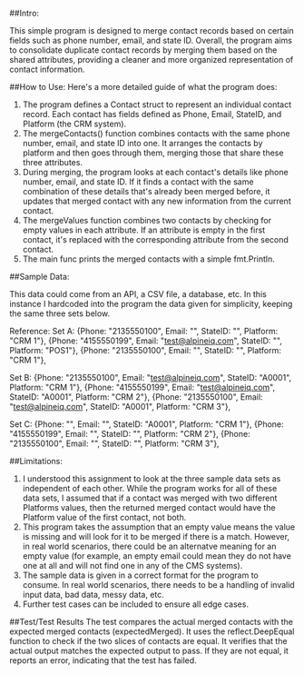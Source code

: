##Intro:

This simple program is designed to merge contact records based on certain fields such as phone number, email, and state ID. Overall, the program aims to consolidate duplicate contact records by merging them based on the shared attributes, providing a cleaner and more organized representation of contact information.


##How to Use:
Here's a more detailed guide of what the program does:
1. The program defines a Contact struct to represent an individual contact record. Each contact has fields defined as Phone, Email, StateID, and Platform (the CRM system).
2. The mergeContacts() function combines contacts with the same phone number, email, and state ID into one. It arranges the contacts by platform and then goes through them, merging those that share these three attributes.
3. During merging, the program looks at each contact's details like phone number, email, and state ID. If it finds a contact with the same combination of these details that's already been merged before, it updates that merged contact with any new information from the current contact.
4. The mergeValues function combines two contacts by checking for empty values in each attribute. If an attribute is empty in the first contact, it's replaced with the corresponding attribute from the second contact.
5. The main func prints the merged contacts with a simple fmt.Println.


##Sample Data:

This data could come from an API, a CSV file, a database, etc. In this instance I hardcoded into the program the data given for simplicity, keeping the same three sets below.

Reference:
Set A:
{Phone: "2135550100", Email: "", StateID: "", Platform: "CRM 1"},
{Phone: "4155550199", Email: "test@alpineiq.com", StateID: "", Platform: "POS1"},
{Phone: "2135550100", Email: "", StateID: "", Platform: "CRM 1"},

Set B:
{Phone: "2135550100", Email: "test@alpineiq.com", StateID: "A0001", Platform: "CRM 1"},
{Phone: "4155550199", Email: "test@alpineiq.com", StateID: "A0001", Platform: "CRM 2"},
{Phone: "2135550100", Email: "test@alpineiq.com", StateID: "A0001", Platform: "CRM 3"},

Set C:
{Phone: "", Email: "", StateID: "A0001", Platform: "CRM 1"},
{Phone: "4155550199", Email: "", StateID: "", Platform: "CRM 2"},
{Phone: "2135550100", Email: "", StateID: "", Platform: "CRM 3"},



##Limitations:

1. I understood this assignment to look at the three sample data sets as independent of each other. While the program works for all of these data sets, I assumed that if a contact was merged with two different Platforms values, then the returned merged contact would have the Platform value of the first contact, not both.
2. This program takes the assumption that an empty value means the value is missing and will look for it to be merged if there is a match. However, in real world scenarios, there could be an alternatve meaning for an empty value (for example, an empty email could mean they do not have one at all and will not find one in any of the CMS systems).
3. The sample data is given in a correct format for the program to consume. In real world scenarios, there needs to be a handling of invalid input data, bad data, messy data, etc.
4. Further test cases can be included to ensure all edge cases.

##Test/Test Results
The test compares the actual merged contacts with the expected merged contacts (expectedMerged). It uses the reflect.DeepEqual function to check if the two slices of contacts are equal. It verifies that the actual output matches the expected output to pass. If they are not equal, it reports an error, indicating that the test has failed.
